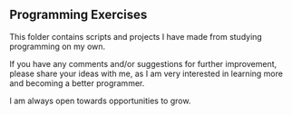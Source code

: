 ## Programming Exercises
  This folder contains scripts and projects I have made from studying programming on my own. 

  If you have any comments and/or suggestions for further improvement, please share your ideas
  with me, as I am very interested in learning more and becoming a better programmer. 

  I am always open towards opportunities to grow. 
